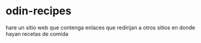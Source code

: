 # odin-recipes
hare un sitio web que contenga enlaces que redirijan a otros sitios en donde hayan recetas de comida
